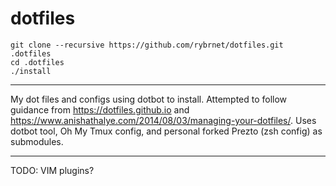 # dotfiles
~~~
git clone --recursive https://github.com/rybrnet/dotfiles.git .dotfiles
cd .dotfiles
./install
~~~

---

My dot files and configs using dotbot to install.
Attempted to follow guidance from https://dotfiles.github.io and https://www.anishathalye.com/2014/08/03/managing-your-dotfiles/.
Uses dotbot tool, Oh My Tmux config, and personal forked Prezto (zsh config) as submodules.

---

TODO:
VIM plugins?

